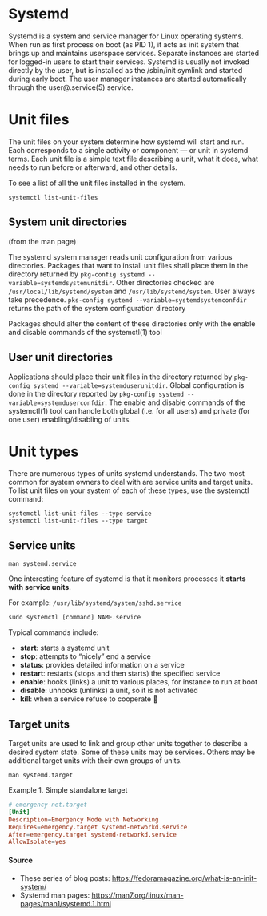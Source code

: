 # Systemd

Systemd is a system and service manager for Linux operating systems. When run as first process on boot (as PID 1), it acts as init system that brings up and maintains userspace services. Separate instances are started for logged-in users to start their services.
Systemd is usually not invoked directly by the user, but is installed as the /sbin/init symlink and started during early boot. The user manager instances are started automatically through the user@.service(5) service.


# Unit files

The unit files on your system determine how systemd will start and run. Each corresponds to a single activity or component — or unit in systemd terms. Each unit file is a simple text file describing a unit, what it does, what needs to run before or afterward, and other details.

To see a list of all the unit files installed in the system.

```shell
systemctl list-unit-files
```

## System unit directories 
(from the man page)

The systemd system manager reads unit configuration from various directories. Packages that want to install unit files shall place them in the directory returned by `pkg-config systemd --variable=systemdsystemunitdir`. Other directories checked are `/usr/local/lib/systemd/system` and `/usr/lib/systemd/system`.
User always take precedence. `pks-config systemd --variable=systemdsystemconfdir` returns the path of the system configuration directory

Packages should alter the content of these directories only with the enable and disable commands of the systemctl(1) tool

## User unit directories
Applications should place their unit files in the directory returned by `pkg-config systemd --variable=systemduserunitdir`. Global configuration is done in the directory reported by `pkg-config systemd --variable=systemduserconfdir`. The enable and disable commands of the systemctl(1) tool can handle both global (i.e. for all users) and private (for one user) enabling/disabling of units.


# Unit types

There are numerous types of units systemd understands. The two most common for system owners to deal with are service units and target units. To list unit files on your system of each of these types, use the systemctl command:

```shell
systemctl list-unit-files --type service
systemctl list-unit-files --type target
```

## Service units

```shell
man systemd.service
```

One interesting feature of systemd is that it monitors processes it **starts with service units**.

For example: `/usr/lib/systemd/system/sshd.service`

```shell
sudo systemctl [command] NAME.service
```

Typical commands include:

* **start**: starts a systemd unit
* **stop**: attempts to “nicely” end a service
* **status**: provides detailed information on a service
* **restart**: restarts (stops and then starts) the specified service
* **enable**: hooks (links) a unit to various places, for instance to run at boot
* **disable**: unhooks (unlinks) a unit, so it is not activated
* **kill**: when a service refuse to cooperate :eyes:

## Target units

Target units are used to link and group other units together to describe a desired system state. Some of these units may be services. Others may be additional target units with their own groups of units.

```shell
man systemd.target
```

Example 1. Simple standalone target

```toml
# emergency-net.target
[Unit]
Description=Emergency Mode with Networking
Requires=emergency.target systemd-networkd.service
After=emergency.target systemd-networkd.service
AllowIsolate=yes
```

#### Source
* These series of blog posts: https://fedoramagazine.org/what-is-an-init-system/
* Systemd man pages: https://man7.org/linux/man-pages/man1/systemd.1.html
